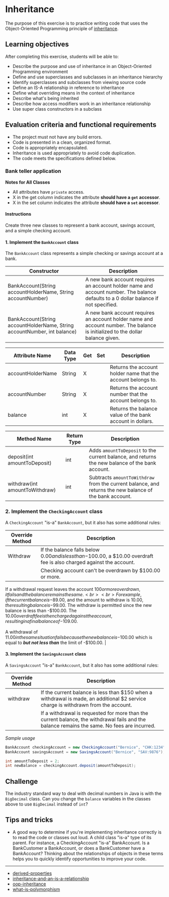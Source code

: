 # Inheritance

The purpose of this exercise is to practice writing code that uses the Object-Oriented Programming principle of [inheritance](http://book.techelevator.com/content/inheritance-ool.html).

## Learning objectives

After completing this exercise, students will be able to:

* Describe the purpose and use of inheritance in an Object-Oriented Programming environment
* Define and use superclasses and subclasses in an inheritance hierarchy
* Identify superclasses and subclasses from viewing source code
* Define an IS-A relationship in reference to inheritance
* Define what overriding means in the context of inheritance
* Describe what's being inherited
* Describe how access modifiers work in an inheritance relationship
* Use super class constructors in a subclass

## Evaluation criteria and functional requirements

* The project must not have any build errors.
* Code is presented in a clean, organized format.
* Code is appropriately encapsulated.
* Inheritance is used appropriately to avoid code duplication.
* The code meets the specifications defined below.

### Bank teller application

**Notes for All Classes**
- All attributes have `private` access.
- X in the get column indicates the attribute **should have a `get` accessor**.
- X in the set column indicates the attribute **should have a `set` accessor**.

#### Instructions

Create three new classes to represent a bank account, savings account, and a simple checking account.

#### 1. Implement the `BankAccount` class

The `BankAccount` class represents a simple checking or savings account at a bank.


| Constructor                                                              | Description                                                                                                                         |
| ------------------------------------------------------------------------ | ----------------------------------------------------------------------------------------------------------------------------------- |
| BankAccount(String accountHolderName, String accountNumber)              | A new bank account requires an account holder name and account number. The balance defaults to a 0 dollar balance if not specified. |
| BankAccount(String accountHolderName, String accountNumber, int balance) | A new bank account requires an account holder name and account number. The balance is initialized to the dollar balance given.      |

| Attribute Name    | Data Type | Get | Set     | Description                                                  |
| ----------------- | --------- | --- | ------- | ------------------------------------------------------------ |
| accountHolderName | String    | X   |         | Returns the account holder name that the account belongs to. |
| accountNumber     | String    | X   |         | Returns the account number that the account belongs to.      |
| balance           | int       | X   |  | Returns the balance value of the bank account in dollars.    |

| Method Name                    | Return Type | Description                                                                                             |
| ------------------------------ | ----------- | ------------------------------------------------------------------------------------------------------- |
| deposit(int amountToDeposit)   | int         | Adds `amountToDeposit` to the current balance, and returns the new balance of the bank account.         |
| withdraw(int amountToWithdraw) | int         | Subtracts `amountToWithdraw` from the current balance, and returns the new balance of the bank account. |

### 2. Implement the `CheckingAccount` class

A `CheckingAccount` "is-a" `BankAccount`, but it also has some additional rules:

| Override Method | Description                                                                                                                                                          |
| --------------- | -------------------------------------------------------------------------------------------------------------------------------------------------------------------- |
| Withdraw        | If the balance falls below $0.00 and is less than -$100.00, a $10.00 overdraft fee is also charged against the account.                                                                            |
|        | Checking account can't be overdrawn by $100.00 or more. 
If a withdrawal request leaves the account $100 or more overdrawn, it fails and the balance remains the same.<br><br> 
For example, if the current balance is -$89.00, and the amount to withdraw is $10.00, the resulting balance is -$99.00. 
The withdraw is permitted since the new balance is less than -$100.00. 
The $10.00 overdraft fee is then charged against the account, 
resulting in a final balance of -$109.00.<br><br>A withdrawal of $11.00 in the same situation fails 
because the new balance is -$100.00 which is equal to ***but not less than*** the limit of -$100.00. |

#### 3. Implement the `SavingsAccount` class

A `SavingsAccount` "is-a" `BankAccount`, but it also has some additional rules:

| Override Method | Description                                                                                                                              |
| --------------- | ---------------------------------------------------------------------------------------------------------------------------------------- |
| withdraw        | If the current balance is less than $150 when a withdrawal is made, an additional $2 service charge is withdrawn from the account.       |
|         | If a withdrawal is requested for more than the current balance, the withdrawal fails and the balance remains the same. No fees are incurred. |


_Sample usage_
``` java
BankAccount checkingAccount = new CheckingAccount("Bernice", "CHK:1234");
BankAccount savingsAccount = new SavingsAccount("Bernice", "SAV:9876");

int amountToDeposit = 2;
int newBalance = checkingAccount.deposit(amountToDeposit);
```

## Challenge

The industry standard way to deal with decimal numbers in Java is with the `BigDecimal` class. Can you change the `balance` variables in the classes above to use `BigDecimal` instead of `int`?

## Tips and tricks

* A good way to determine if you're implementing inheritance correctly is to read the code or classes out loud. A child class "is-a" type of its parent. For instance, a CheckingAccount "is-a" BankAccount. Is a BankCustomer a BankAccount, or does a BankCustomer have a BankAccount? Thinking about the relationships of objects in these terms helps you to quickly identify opportunities to improve your code.

---

* [derived-properties](https://www.uml-diagrams.org/derived-property.html)
* [inheritance-and-an-is-a-relationship](https://www.w3resource.com/java-tutorial/inheritance-composition-relationship.php)
* [oop-inheritance](http://book.techelevator.com/content/inheritance-ool.html)
* [what-is-polymorphism](http://book.techelevator.com/content/polymorphism-ool.html)
